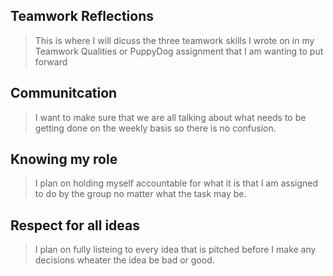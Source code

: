 ## Teamwork Reflections
> This is where I will dicuss the three teamwork skills I wrote on in my Teamwork Qualities or PuppyDog assignment that I am wanting to put forward


## Communitcation 
> I want to make sure that we are all talking about what needs to be getting done on the weekly basis so there is no confusion. 

## Knowing my role
> I plan on holding myself accountable for what it is that I am assigned to do by the group no matter what the task may be.

## Respect for all ideas
> I plan on fully listeing to every idea that is pitched before I make any decisions wheater the idea be bad or good.